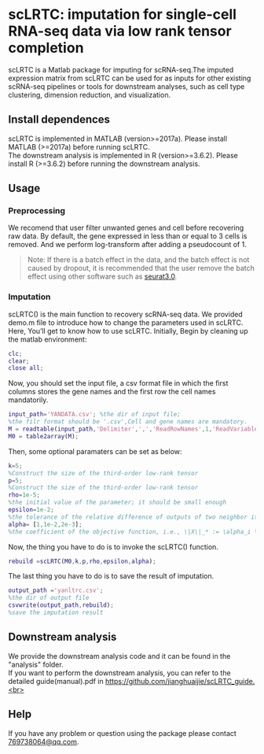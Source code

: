 # scLRTC: imputation for single-cell RNA-seq data via low rank tensor completion
scLRTC is a Matlab package for imputing for scRNA-seq.The imputed expression matrix from scLRTC can be used for as inputs for other existing scRNA-seq pipelines or tools for downstream analyses, such as cell type clustering, dimension reduction, and visualization.
## Install dependences
scLRTC is implemented in MATLAB (version>=2017a). Please install MATLAB (>=2017a) before running scLRTC.<br>
The downstream analysis is implemented in R (version>=3.6.2). Please install R (>=3.6.2) before running the downstream analysis.<br>
## Usage
### Preprocessing
We recomend that user filter unwanted genes and cell before recovering raw data. By default,  the gene expressed in less than or equal to 3 cells is removed. And we perform log-transform after adding a pseudocount of 1.
> Note: If there is a batch effect in the data, and the batch effect is not caused by dropout, it is recommended that the user remove the batch effect using other software such as [seurat3.0](https://satijalab.org/seurat/).
### Imputation
scLRTC() is the main function to recovery scRNA-seq data. We provided demo.m file to introduce how to change the parameters used in scLRTC. Here, You’ll get to know how to use scLRTC.
Initially, Begin by cleaning up the matlab environment:
``` matlab
clc;
clear;
close all;
```
Now, you should set the input file, a csv format file in which the first columns stores the gene names and the first row the cell names mandatorily.
``` matlab
input_path='YANDATA.csv'; %the dir of input file;
%the filr format should be '.csv',Cell and gene names are mandatory.
M = readtable(input_path,'Delimiter',',','ReadRowNames',1,'ReadVariableNames',1);
M0 = table2array(M);
``` 
Then, some optional paramaters can be set as below:
``` matlab
k=5;
%Construct the size of the third-order low-rank tensor
p=5;
%Construct the size of the third-order low-rank tensor
rho=1e-5;
%the initial value of the parameter; it should be small enough
epsilon=1e-2;
%the tolerance of the relative difference of outputs of two neighbor iterations
alpha= [1,1e-2,2e-3];
%the coefficient of the objective function, i.e., \|X\|_* := \alpha_i \|X_{i(i)}\|_*
```
Now, the thing you have to do is to invoke the scLRTC() function.
``` matlab
rebuild =scLRTC(M0,k,p,rho,epsilon,alpha);
```
The last thing you have to do is to save the result of imputation.
``` matlab
output_path ='yanltrc.csv';
%the dir of output file
csvwrite(output_path,rebuild);
%save the imputation result
```
## Downstream analysis
We provide the downstream analysis code and it can be found in the "analysis" folder.<br>
If you want to perform the downstream analysis, you can refer to the detailed guide(manual).pdf in https://github.com/jianghuaijie/scLRTC_guide.<br>


## Help
If you have any problem or question using the package please contact 769738064@qq.com.<br>
